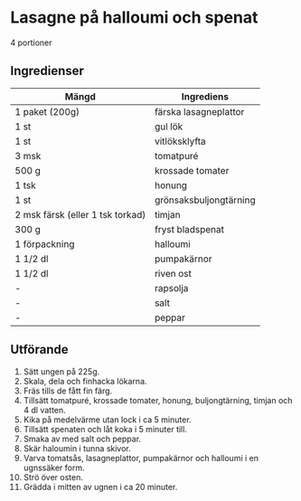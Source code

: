 # Lasagne på halloumi och spenat
4 portioner
## Ingredienser

Mängd|Ingrediens
------------ | -------------
1 paket (200g) | färska lasagneplattor
1 st | gul lök
1 st | vitlöksklyfta
3 msk | tomatpuré
500 g | krossade tomater
1 tsk | honung
1 st | grönsaksbuljongtärning
2 msk färsk (eller 1 tsk torkad) | timjan
300 g | fryst bladspenat
1 förpackning | halloumi
1 1/2 dl | pumpakärnor
1 1/2 dl | riven ost
\- | rapsolja
\- | salt
\- | peppar

## Utförande
1. Sätt ungen på 225g.
2. Skala, dela och finhacka lökarna.
3. Fräs tills de fått fin färg.
4. Tillsätt tomatpuré, krossade tomater, honung, buljongtärning, timjan och 4 dl vatten.
5. Kika på medelvärme utan lock i ca 5 minuter.
6. Tillsätt spenaten och låt koka i 5 minuter till.
7. Smaka av med salt och peppar.
8. Skär haloumin i tunna skivor.
9. Varva tomatsås, lasagneplattor, pumpakärnor och halloumi i en ugnssäker form.
10. Strö över osten.
11. Grädda i mitten av ugnen i ca 20 minuter.
